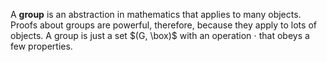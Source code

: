 A **group** is an abstraction in mathematics that applies to many objects. Proofs about groups are powerful, therefore, because they apply to lots of objects. A group is just a set $(G, \box)$ with an operation $\cdot$ that obeys a few properties.